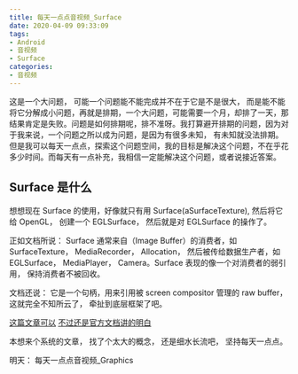 ```yaml
---
title: 每天一点点音视频_Surface
date: 2020-04-09 09:33:09
tags:
- Android
- 音视频
- Surface
categories:
- 音视频
---
```


这是一个大问题， 可能一个问题能不能完成并不在于它是不是很大， 而是能不能将它分解成小问题，再就是排期，一个大问题，可能需要一个月，却排了一天，那结果肯定是失败。问题是如何排期呢，排不准呀。我打算避开排期的问题，因为对于我来说，一个问题之所以成为问题，是因为有很多未知， 有未知就没法排期。但是我可以每天一点点，探索这个问题空间，我的目标是解决这个问题，不在乎花多少时间。而每天有一点补充，我相信一定能解决这个问题，或者说接近答案。

## Surface 是什么

想想现在 Surface 的使用，好像就只有用 Surface(aSurfaceTexture), 然后将它给 OpenGL， 创建一个 EGLSurface， 然后就是对 EGLSurface 的操作了。

正如文档所说： Surface 通常来自（Image Buffer）的消费者，如 SurfaceTexture， MediaRecorder， Allocation， 然后被传给数据生产者，如 EGLSurface， MediaPlayer， Camera。Surface 表现的像一个对消费者的弱引用， 保持消费者不被回收。

文档还说： 它是一个句柄，用来引用被 screen compositor 管理的 raw buffer， 这就完全不知所云了， 牵扯到底层框架了吧。

[这篇文章可以](http://www.360doc.com/content/19/0927/10/8335678_863480139.shtml)
[不过还是官方文档讲的明白](https://source.android.com/devices/graphics)

本想来个系统的文章， 找了个太大的概念， 还是细水长流吧， 坚持每天一点点。

明天： 每天一点点音视频_Graphics